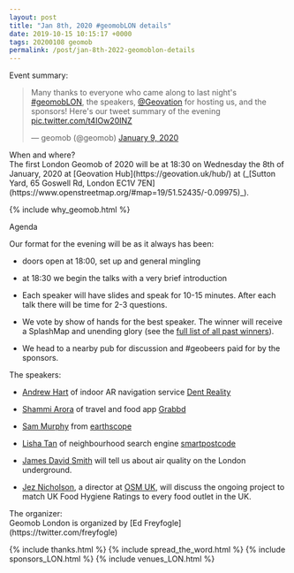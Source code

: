 ```yaml
--- 
layout: post
title: "Jan 8th, 2020 #geomobLON details"
date: 2019-10-15 10:15:17 +0000
tags: 20200108 geomob
permalink: /post/jan-8th-2022-geomoblon-details
---
```


<div class="heading">Event summary:</div>
<blockquote class="twitter-tweet"><p lang="en" dir="ltr">Many thanks to everyone who came along to last night&#39;s <a href="https://twitter.com/hashtag/geomobLON?src=hash&amp;ref_src=twsrc%5Etfw">#geomobLON</a>, the speakers, <a href="https://twitter.com/Geovation?ref_src=twsrc%5Etfw">@Geovation</a> for hosting us, and the sponsors! Here&#39;s our tweet summary of the evening <a href="https://t.co/t4IOw20INZ">pic.twitter.com/t4IOw20INZ</a></p>&mdash; geomob (@geomob) <a href="https://twitter.com/geomob/status/1215188531599069185?ref_src=twsrc%5Etfw">January 9, 2020</a></blockquote> <script async src="https://platform.twitter.com/widgets.js" charset="utf-8"></script>

<div class="heading">When and where?</div>
The first London Geomob of 2020 will be at
<span class="b">18:30 on Wednesday the 8th of January, 2020 </span>
at [Geovation Hub](https://geovation.uk/hub/) at (_[Sutton Yard, 65 Goswell Rd, London EC1V 7EN](https://www.openstreetmap.org/#map=19/51.52435/-0.09975)_).

{% include why_geomob.html %}

<div class="heading">Agenda</div>

Our format for the evening will be as it always has been:

* doors open at 18:00, set up and general mingling

* at 18:30 we begin the talks with a very brief introduction

* Each speaker will have slides and speak for 10-15 minutes.
After each talk there will be time for 2-3 questions.

* We vote by show of hands for the best speaker. The winner will receive a SplashMap and unending glory (see the [full list of all past winners](http://geomobldn.org/past-speakers)). 

* We head to a nearby pub for discussion and #geobeers paid for by the
sponsors. 

<div class="heading">The speakers:</div>

* [Andrew Hart](https://twitter.com/AndrewProjDent) of indoor AR navigation service [Dent Reality](https://www.dentreality.com)

* [Shammi Arora](https://twitter.com/sarora211) of travel and food app [Grabbd](https://apps.apple.com/us/app/grabbd-social-foodie-travel/id1060585858?mt=8)

* [Sam Murphy](https://twitter.com/samsammurphy) from [earthscope](https://earthscope.io/)

* [Lisha Tan](https://twitter.com/lisha_tan_uk) of neighbourhood search engine
[smartpostcode](https://www.smartpostcode.co.uk/)

* [James David Smith](https://twitter.com/TheRealJimShady) will tell us about air quality on the London underground.

* [Jez Nicholson](https://twitter.com/jnicho02), a director at [OSM UK](https://osmuk.org/), will discuss the ongoing project to match UK Food Hygiene Ratings to every food outlet in the UK. 

<div class="heading">The organizer:</div>
Geomob London is organized by [Ed Freyfogle](https://twitter.com/freyfogle)

{% include thanks.html %}
{% include spread_the_word.html %}
{% include sponsors_LON.html %}
{% include venues_LON.html %}
